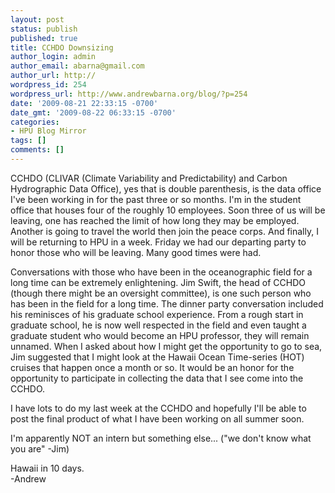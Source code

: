 ```yaml
---
layout: post
status: publish
published: true
title: CCHDO Downsizing
author_login: admin
author_email: abarna@gmail.com
author_url: http://
wordpress_id: 254
wordpress_url: http://www.andrewbarna.org/blog/?p=254
date: '2009-08-21 22:33:15 -0700'
date_gmt: '2009-08-22 06:33:15 -0700'
categories:
- HPU Blog Mirror
tags: []
comments: []
---
```

CCHDO (CLIVAR (Climate Variability and Predictability) and Carbon Hydrographic Data Office), yes that is double parenthesis, is the data office I've been working in for the past three or so months. I'm in the student office that houses four of the roughly 10 employees. Soon three of us will be leaving, one has reached the limit of how long they may be employed. Another is going to travel the world then join the peace corps. And finally, I will be returning to HPU in a week. Friday we had our departing party to honor those who will be leaving. Many good times were had.

Conversations with those who have been in the oceanographic field for a long time can be extremely enlightening. Jim Swift, the head of CCHDO (though there might be an oversight committee), is one such person who has been in the field for a long time. The dinner party conversation included his reminisces of his graduate school experience. From a rough start in graduate school, he is now well respected in the field and even taught a graduate student who would become an HPU professor, they will remain unnamed. When I asked about how I might get the opportunity to go to sea, Jim suggested that I might look at the Hawaii Ocean Time-series (HOT) cruises that happen once a month or so. It would be an honor for the opportunity to participate in collecting the data that I see come into the CCHDO.

I have lots to do my last week at the CCHDO and hopefully I'll be able to post the final product of what I have been working on all summer soon.

I'm apparently NOT an intern but something else... ("we don't know what you are" -Jim)

Hawaii in 10 days.\
-Andrew
